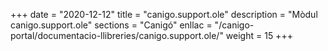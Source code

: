 +++
date        = "2020-12-12"
title       = "canigo.support.ole"
description = "Mòdul canigo.support.ole"
sections    = "Canigó"
enllac		= "/canigo-portal/documentacio-llibreries/canigo.support.ole/"
weight		= 15
+++
